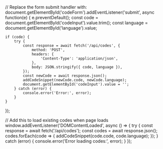 // Replace the form submit handler with:
document.getElementById('codeForm').addEventListener('submit', async function(e) {
    e.preventDefault();
    const code = document.getElementById('codeInput').value.trim();
    const language = document.getElementById('language').value;
    
    if (code) {
        try {
            const response = await fetch('/api/codes', {
                method: 'POST',
                headers: {
                    'Content-Type': 'application/json',
                },
                body: JSON.stringify({ code, language }),
            });
            const newCode = await response.json();
            addCodeSnippet(newCode.code, newCode.language);
            document.getElementById('codeInput').value = '';
        } catch (error) {
            console.error('Error:', error);
        }
    }
});

// Add this to load existing codes when page loads
window.addEventListener('DOMContentLoaded', async () => {
    try {
        const response = await fetch('/api/codes');
        const codes = await response.json();
        codes.forEach(code => {
            addCodeSnippet(code.code, code.language);
        });
    } catch (error) {
        console.error('Error loading codes:', error);
    }
});
